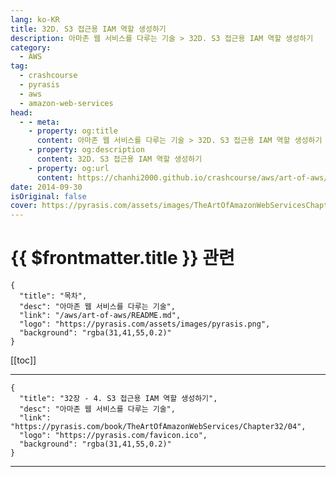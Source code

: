 ```yaml
---
lang: ko-KR
title: 32D. S3 접근용 IAM 역할 생성하기
description: 아마존 웹 서비스를 다루는 기술 > 32D. S3 접근용 IAM 역할 생성하기
category:
  - AWS
tag: 
  - crashcourse
  - pyrasis
  - aws 
  - amazon-web-services
head:
  - - meta:
    - property: og:title
      content: 아마존 웹 서비스를 다루는 기술 > 32D. S3 접근용 IAM 역할 생성하기
    - property: og:description
      content: 32D. S3 접근용 IAM 역할 생성하기
    - property: og:url
      content: https://chanhi2000.github.io/crashcourse/aws/art-of-aws/32D.html
date: 2014-09-30
isOriginal: false
cover: https://pyrasis.com/assets/images/TheArtOfAmazonWebServicesChapter32/6_.png
---
```


# {{ $frontmatter.title }} 관련

```component VPCard
{
  "title": "목차",
  "desc": "아마존 웹 서비스를 다루는 기술",
  "link": "/aws/art-of-aws/README.md",
  "logo": "https://pyrasis.com/assets/images/pyrasis.png",
  "background": "rgba(31,41,55,0.2)"
}
```

[[toc]]

---

```component VPCard
{
  "title": "32장 - 4. S3 접근용 IAM 역할 생성하기",
  "desc": "아마존 웹 서비스를 다루는 기술",
  "link": "https://pyrasis.com/book/TheArtOfAmazonWebServices/Chapter32/04",
  "logo": "https://pyrasis.com/favicon.ico",
  "background": "rgba(31,41,55,0.2)"
}
```

<!-- TODO: 작성 -->

---

<TagLinks />